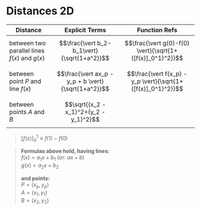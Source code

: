 # Distances 2D

| Distance | Explicit Terms | Function Refs |
|--|--|--|
| between two parallel lines $f(x)$ and $g(x)$ | $$\frac{\vert b_2-b_1\vert}{\sqrt{1+a^2}}$$ | $$\frac{\vert g(0)-f(0) \vert}{\sqrt{1+([f(x)]_0^1)^2}}$$ |
| between point $P$ and line $f(x)$ | $$\frac{\vert ax_p - y_p + b \vert}{\sqrt{1+a^2}}$$ | $$\frac{\vert f(x_p) - y_p \vert}{\sqrt{1+([f(x)]_0^1)^2}}$$ |
| between points $A$ and $B$ | $$\sqrt{(x_2 - x_1)^2+(y_2 - y_1)^2}$$ | |

> $[f(x)]_0^1 \equiv f(1)-f(0)$

> **Formulas above hold, having lines:**  
> $f(x) = a_1 x + b_1$ (or: $ax+b$)  
> $g(x) = a_2 x + b_2$  
>   
> **and points:**  
> $P = (x_p, y_p)$  
> $A = (x_1,y_1)$  
> $B = (x_2,y_2)$

